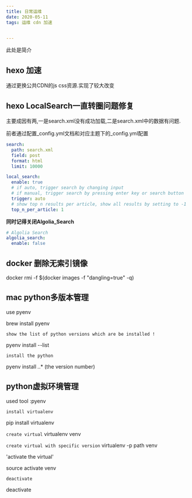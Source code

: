 ```yaml
---
title: 日常运维
date: 2020-05-11
tags: 运维 cdn 加速


---
```


此处是简介

<!--more-->

##  hexo 加速 

通过更换公共CDN的js css资源.实现了较大改变



## hexo LocalSearch一直转圈问题修复

主要成因有两,一是search.xml没有成功加载,二是search.xml中的数据有问题.

前者通过配置_config.yml文档和对应主题下的_config.yml配置

```yml
search:
  path: search.xml
  field: post
  format: html
  limit: 10000
```



```yml
local_search:
  enable: true
  # if auto, trigger search by changing input
  # if manual, trigger search by pressing enter key or search button
  trigger: auto
  # show top n results per article, show all results by setting to -1
  top_n_per_article: 1
```

<strong>同时记得关闭Algolia_Search</strong>



```yml
# Algolia Search
algolia_search:
  enable: false
```

## docker 删除无索引镜像

docker rmi -f $(docker images -f "dangling=true" -q)

## mac python多版本管理

use pyenv

brew install pyenv

`show the list of python versions which are be installed !`

pyenv install --list 

`install the python `

pyenv install *.*.* (the version number)

## python虚拟环境管理

used tool :pyenv 


`install virtualenv`

pip install virtualenv

`create virtual`
virtualenv venv

`create virtual with specific version`
virtualenv -p path venv


'activate the virtual'
 
 source activate venv

 `deactivate`
 
 deactivate
